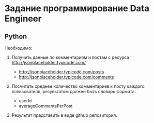 # Задание программирование Data Engineer

## Python

Необходимо:
1. Получить данные по комментариям и постам с ресурса http://jsonplaceholder.typicode.com/
    * http://jsonplaceholder.typicode.com/posts
    * http://jsonplaceholder.typicode.com/comments

2. Посчитать среднее количество комментариев к посту каждого
   пользователя, результатом должен быть словарь формата:
    * userId
    * averageCommentsPerPost
   
3. Результат представить в виде github репозитория.
   
